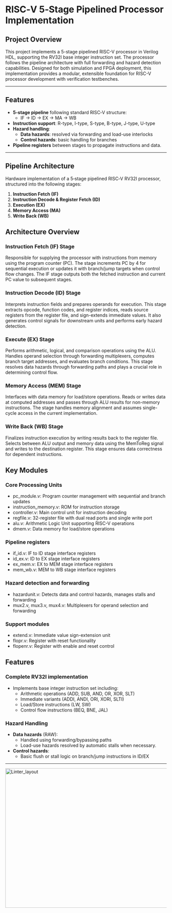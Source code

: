 # RISC‑V 5‑Stage Pipelined Processor Implementation

## Project Overview
This project implements a 5-stage pipelined RISC-V processor in Verilog HDL, supporting the RV32I base integer instruction set. The processor follows the pipeline architecture with full forwarding and hazard detection capabilities. Designed for both simulation and FPGA deployment, this implementation provides a modular, extensible foundation for RISC-V processor development with verification testbenches.

---

## Features

- **5‑stage pipeline** following standard RISC‑V structure:
  - IF → ID → EX → MA → WB
- **Instruction support**: R-type, I-type, S-type, B-type, J-type, U-type
- **Hazard handling**:
  - **Data hazards**: resolved via forwarding and load-use interlocks
  - **Control hazards**: basic handling for branches
- **Pipeline registers** between stages to propagate instructions and data.

---

## Pipeline Architecture

Hardware implementation of a 5‑stage pipelined RISC‑V RV32I processor, structured into the following stages:

1. **Instruction Fetch (IF)**  
2. **Instruction Decode & Register Fetch (ID)**  
3. **Execution (EX)**  
4. **Memory Access (MA)**  
5. **Write Back (WB)**  

## Architecture Overview

### Instruction Fetch (IF) Stage
Responsible for supplying the processor with instructions from memory using the program counter (PC). The stage increments PC by 4 for sequential execution or updates it with branch/jump targets when control flow changes. The IF stage outputs both the fetched instruction and current PC value to subsequent stages.

### Instruction Decode (ID) Stage
Interprets instruction fields and prepares operands for execution. This stage extracts opcode, function codes, and register indices, reads source registers from the register file, and sign-extends immediate values. It also generates control signals for downstream units and performs early hazard detection.

### Execute (EX) Stage
Performs arithmetic, logical, and comparison operations using the ALU. Handles operand selection through forwarding multiplexers, computes branch target addresses, and evaluates branch conditions. This stage resolves data hazards through forwarding paths and plays a crucial role in determining control flow.

### Memory Access (MEM) Stage
Interfaces with data memory for load/store operations. Reads or writes data at computed addresses and passes through ALU results for non-memory instructions. The stage handles memory alignment and assumes single-cycle access in the current implementation.

### Write Back (WB) Stage
Finalizes instruction execution by writing results back to the register file. Selects between ALU output and memory data using the MemToReg signal and writes to the destination register. This stage ensures data correctness for dependent instructions.

## Key Modules

### Core Processing Units
- pc_module.v: Program counter management with sequential and branch updates
- instruction_memory.v: ROM for instruction storage
- controller.v: Main control unit for instruction decoding
- regfile.v: 32-register file with dual read ports and single write port
- alu.v: Arithmetic Logic Unit supporting RISC-V operations
- dmem.v: Data memory for load/store operations

### Pipeline registers
- if_id.v: IF to ID stage interface registers
- id_ex.v: ID to EX stage interface registers
- ex_mem.v: EX to MEM stage interface registers
- mem_wb.v: MEM to WB stage interface registers

### Hazard detection and forwarding
- hazardunit.v: Detects data and control hazards, manages stalls and forwarding
- mux2.v, mux3.v, mux4.v: Multiplexers for operand selection and forwarding

### Support modules
- extend.v: Immediate value sign-extension unit
- flopr.v: Register with reset functionality
- flopenr.v: Register with enable and reset control

## Features
### Complete RV32I implementation
- Implements base integer instruction set including:
   - Arithmetic operations (ADD, SUB, AND, OR, XOR, SLT)
   - Immediate variants (ADDI, ANDI, ORI, XORI, SLTI)
   - Load/Store instructions (LW, SW)
   - Control flow instructions (BEQ, BNE, JAL)

### Hazard Handling

- **Data hazards** (RAW):
  - Handled using forwarding/bypassing paths
  - Load-use hazards resolved by automatic stalls when necessary.
- **Control hazards**:
  - Basic flush or stall logic on branch/jump instructions in ID/EX

---

<img width="1105" height="434" alt="Linter_layout" src="https://github.com/user-attachments/assets/5fc4cd4e-ca57-4959-9bf5-1e7b4f59fe61" />


<!--
## Performance

- Ideal **CPI = 1**, under pipeline conditions :contentReference.  
- Achieves instruction-level parallelism by overlapping stages
- No structural hazards due to separate resources per stage.

---

## Usage & Simulation

1. **Instantiate** the `top_pipeline` module in your testbench.  
2. **Drive inputs**:
   - `clk`, `reset`
   - Instruction memory loaded with RV32I binaries  
3. **Run simulation** 
4. **Monitor outputs**:
   - PC, register file contents, memory interface  
   - Insert test programs to verify hazard handling and correct execution
-->

